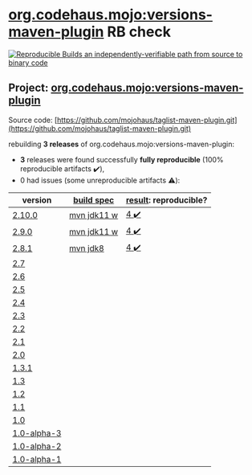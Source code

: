 [org.codehaus.mojo:versions-maven-plugin](https://search.maven.org/artifact/org.codehaus.mojo/versions-maven-plugin/) RB check
=======

[![Reproducible Builds](https://reproducible-builds.org/images/logos/rb.svg) an independently-verifiable path from source to binary code](https://reproducible-builds.org/)

## Project: [org.codehaus.mojo:versions-maven-plugin](https://search.maven.org/artifact/org.codehaus.mojo/versions-maven-plugin/)

Source code: [https://github.com/mojohaus/taglist-maven-plugin.git](https://github.com/mojohaus/taglist-maven-plugin.git)

rebuilding **3 releases** of org.codehaus.mojo:versions-maven-plugin:
- **3** releases were found successfully **fully reproducible** (100% reproducible artifacts :heavy_check_mark:),
- 0 had issues (some unreproducible artifacts :warning:):

| version | [build spec](BUILDSPEC.md) | [result](https://reproducible-builds.org/docs/jvm/): reproducible? |
| -- | --------- | ------ |
| [2.10.0](https://search.maven.org/artifact/org.codehaus.mojo/versions-maven-plugin/2.10.0/pom) | [mvn jdk11 w](versions-maven-plugin-2.10.0.buildspec) | [4 :heavy_check_mark: ](versions-maven-plugin-2.10.0.buildcompare) |
| [2.9.0](https://search.maven.org/artifact/org.codehaus.mojo/versions-maven-plugin/2.9.0/pom) | [mvn jdk11 w](versions-maven-plugin-2.9.0.buildspec) | [4 :heavy_check_mark: ](versions-maven-plugin-2.9.0.buildcompare) |
| [2.8.1](https://search.maven.org/artifact/org.codehaus.mojo/versions-maven-plugin/2.8.1/pom) | [mvn jdk8](versions-maven-plugin-2.8.1.buildspec) | [4 :heavy_check_mark: ](versions-maven-plugin-2.8.1.buildcompare) |
| [2.7](https://search.maven.org/artifact/org.codehaus.mojo/versions-maven-plugin/2.7/pom) | | |
| [2.6](https://search.maven.org/artifact/org.codehaus.mojo/versions-maven-plugin/2.6/pom) | | |
| [2.5](https://search.maven.org/artifact/org.codehaus.mojo/versions-maven-plugin/2.5/pom) | | |
| [2.4](https://search.maven.org/artifact/org.codehaus.mojo/versions-maven-plugin/2.4/pom) | | |
| [2.3](https://search.maven.org/artifact/org.codehaus.mojo/versions-maven-plugin/2.3/pom) | | |
| [2.2](https://search.maven.org/artifact/org.codehaus.mojo/versions-maven-plugin/2.2/pom) | | |
| [2.1](https://search.maven.org/artifact/org.codehaus.mojo/versions-maven-plugin/2.1/pom) | | |
| [2.0](https://search.maven.org/artifact/org.codehaus.mojo/versions-maven-plugin/2.0/pom) | | |
| [1.3.1](https://search.maven.org/artifact/org.codehaus.mojo/versions-maven-plugin/1.3.1/pom) | | |
| [1.3](https://search.maven.org/artifact/org.codehaus.mojo/versions-maven-plugin/1.3/pom) | | |
| [1.2](https://search.maven.org/artifact/org.codehaus.mojo/versions-maven-plugin/1.2/pom) | | |
| [1.1](https://search.maven.org/artifact/org.codehaus.mojo/versions-maven-plugin/1.1/pom) | | |
| [1.0](https://search.maven.org/artifact/org.codehaus.mojo/versions-maven-plugin/1.0/pom) | | |
| [1.0-alpha-3](https://search.maven.org/artifact/org.codehaus.mojo/versions-maven-plugin/1.0-alpha-3/pom) | | |
| [1.0-alpha-2](https://search.maven.org/artifact/org.codehaus.mojo/versions-maven-plugin/1.0-alpha-2/pom) | | |
| [1.0-alpha-1](https://search.maven.org/artifact/org.codehaus.mojo/versions-maven-plugin/1.0-alpha-1/pom) | | |
